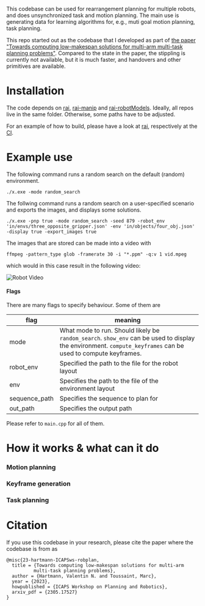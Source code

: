 This codebase can be used for rearrangement planning for multiple robots, and does unsynchronized task and motion planning.
The main use is generating data for learning algorithms for, e.g., muti goal motion planning, task planning.

This repo started out as the codebase that I developed as part of [the paper "Towards computing low-makespan solutions for multi-arm multi-task planning problems"](https://vhartmann.com/robplan-low-makespan/).
Compared to the state in the paper, the stippling is currently not available, but it is much faster, and handovers and other primitives are available.

# Installation
The code depends on [rai](https://github.com/vhartman/rai/tree/changes), [rai-manip](https://github.com/vhartman/rai-manip) and [rai-robotModels](https://github.com/vhartman/rai-robotModels).
Ideally, all repos live in the same folder. Otherwise, some paths have to be adjusted.

For an example of how to build, please have a look at [rai](https://github.com/vhartman/rai/tree/changes), respectively at the [CI](https://github.com/vhartman/24-data-gen/actions).

# Example use
The following command runs a random search on the default (random) environment.
```
./x.exe -mode random_search
```

The follwing command runs a random search on a user-specified scenario and exports the images, and displays some solutions.
```
./x.exe -pnp true -mode random_search -seed 879 -robot_env 'in/envs/three_opposite_gripper.json' -env 'in/objects/four_obj.json' -display true -export_images true
```

The images that are stored can be made into a video with 
```
ffmpeg -pattern_type glob -framerate 30 -i "*.ppm" -q:v 1 vid.mpeg
```
which would in this case result in the following video:

![Robot Video](./example/example.gif)

#### Flags
There are many flags to specify behaviour. Some of them are

| flag | meaning |
|---|---|
| mode | What mode to run. Should likely be `random_search`. `show_env` can be used to display the environment. `compute_keyframes` can be used to compute keyframes. |
| robot_env | Specified the path to the file for the robot layout |
| env | Specifies the path to the file of the environment layout |
| sequence_path | Specifies the sequence to plan for |
| out_path | Specifies the output path |

Please refer to `main.cpp` for all of them.

# How it works & what can it do

### Motion planning

### Keyframe generation

### Task planning

# Citation
If you use this codebase in your research, please cite the paper where the codebase is from as

```
@misc{23-hartmann-ICAPSws-robplan,
  title = {Towards computing low-makespan solutions for multi-arm
  		  multi-task planning problems},
  author = {Hartmann, Valentin N. and Toussaint, Marc},
  year = {2023},
  howpublished = {ICAPS Workshop on Planning and Robotics},
  arxiv_pdf = {2305.17527}
}
```
